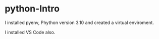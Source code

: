 # python-Intro

I installed  pyenv, Phython version 3.10 and created a virtual enviroment. 

I installed VS Code also. 
